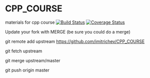 # CPP_COURSE
materials for cpp course
[![Build Status](https://travis-ci.org/imitrichev/CPP_COURSE.svg?branch=master)](https://travis-ci.org/imitrichev/CPP_COURSE)
[![Coverage Status](https://coveralls.io/repos/github/imitrichev/CPP_COURSE/badge.svg?branch=master)](https://coveralls.io/github/imitrichev/CPP_COURSE?branch=master)

Update your fork with MERGE (be sure you could do a merge)

git remote add upstream https://github.com/imitrichev/CPP_COURSE

git fetch upstream

git merge upstream/master

git push origin master
